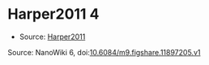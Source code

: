 <a name="material" />

# Harper2011 4
<script type="application/ld+json">
  {
    "@context": "https://schema.org/",
    "@type": "ChemicalSubstance",
    "@id": "https://egonw.github.io/nanowiki/nanowiki95.html#material",
    "http://purl.org/dc/terms/conformsTo":
      {
        "@type": "CreativeWork",
        "@id": "https://bioschemas.org/profiles/ChemicalSubstance/0.4-RELEASE/"
      },
    "identfier": "95",
    "name": "Harper2011 4",
    "url": "https://egonw.github.io/nanowiki/nanowiki95.html#material",
    "sameAs": "http://127.0.0.1/mediawiki/index.php/Special:URIResolver/Harper2011_4"
  }
</script>


* Source: [Harper2011](articleHarper2011.md)


Source: NanoWiki 6, doi:[10.6084/m9.figshare.11897205.v1](https://doi.org/10.6084/m9.figshare.11897205.v1)

